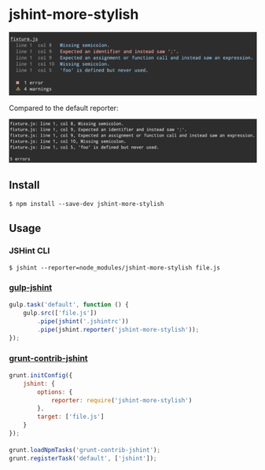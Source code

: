 # jshint-more-stylish

![](assets/screenshot.png)

Compared to the default reporter:

![](assets/screenshot-default-reporter.png)


## Install

```
$ npm install --save-dev jshint-more-stylish
```

## Usage

### JSHint CLI

```
$ jshint --reporter=node_modules/jshint-more-stylish file.js
```

### [gulp-jshint](https://github.com/spalger/gulp-jshint)

```js
gulp.task('default', function () {
	gulp.src(['file.js'])
		.pipe(jshint('.jshintrc'))
		.pipe(jshint.reporter('jshint-more-stylish'));
});
```

### [grunt-contrib-jshint](https://github.com/gruntjs/grunt-contrib-jshint)

```js
grunt.initConfig({
	jshint: {
		options: {
			reporter: require('jshint-more-stylish')
		},
		target: ['file.js']
	}
});

grunt.loadNpmTasks('grunt-contrib-jshint');
grunt.registerTask('default', ['jshint']);
```
